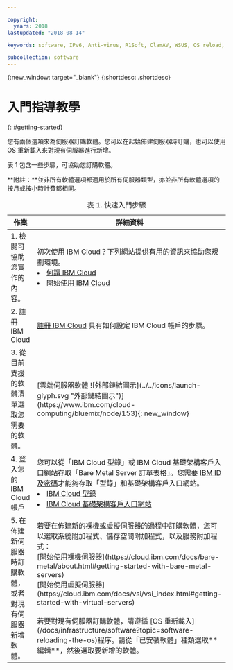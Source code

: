 ```yaml
---

copyright:
  years: 2018
lastupdated: "2018-08-14"

keywords: software, IPv6, Anti-virus, R1Soft, ClamAV, WSUS, OS reload, operating system, Email, Red Hat

subcollection: software
---
```


{:new_window: target="_blank"}
{:shortdesc: .shortdesc}

# 入門指導教學
{: #getting-started}

您有兩個選項來為伺服器訂購軟體。您可以在起始佈建伺服器時訂購，也可以使用 OS 重新載入來對現有伺服器進行新增。

表 1 包含一些步驟，可協助您訂購軟體。
<table>
   <CAPTION>表 1. 快速入門步驟</CAPTION>
   <THEAD>
   <TR>
   <th>作業</th>
   <th>詳細資料</th>
   </TR>
   </THEAD>
  <TBODY>
   <tr>
   <td>1. 檢閱可協助您實作的內容。</td>
   <td>初次使用 IBM Cloud？下列網站提供有用的資訊來協助您規劃環境。
   <li><a href="https://ibm.com/cloud-computing/">何謂 IBM Cloud</a></li>
   <li><a href="https://ibm.com/cloud/get-started">開始使用 IBM Cloud</a></li>
   </td>
   <tr>
   <td>2. 註冊 IBM Cloud</td>
   <td><a href="https://cloud.ibm.com/docs/account?topic=account-signup#signup">註冊 IBM Cloud</a> 具有如何設定 IBM Cloud 帳戶的步驟。</td>
 <tr>
   <td>3. 從目前支援的軟體清單選取您需要的軟體。</td>
   <td>[雲端伺服器軟體 ![外部鏈結圖示](../../icons/launch-glyph.svg "外部鏈結圖示")](https://www.ibm.com/cloud-computing/bluemix/node/153){: new_window}</td>
   **附註：**並非所有軟體選項都適用於所有伺服器類型，亦並非所有軟體選項的按月或按小時計費都相同。<tr>
   <td>4. 登入您的 IBM Cloud 帳戶</td>
   <td>您可以從「IBM Cloud 型錄」或 IBM Cloud 基礎架構客戶入口網站存取「Bare Metal Server 訂單表格」。您需要 <a href="https://cloud.ibm.com/docs/customer-portal/getting-started.html#getting-started">IBM ID 及密碼</a>才能夠存取「型錄」和基礎架構客戶入口網站。<li><a href="https://cloud.ibm.com/catalog/">IBM Cloud 型錄</a></li>
   <li><a href="https://control.softlayer.com">IBM Cloud 基礎架構客戶入口網站</a></li>  
   </td>
   <tr>  
   <td>5. 在佈建新伺服器時訂購軟體，或者對現有伺服器新增軟體。</td>
   <td>若要在佈建新的裸機或虛擬伺服器的過程中訂購軟體，您可以選取系統附加程式、儲存空間附加程式，以及服務附加程式：<br>
   [開始使用裸機伺服器](https://cloud.ibm.com/docs/bare-metal/about.html#getting-started-with-bare-metal-servers)<br>
   [開始使用虛擬伺服器](https://cloud.ibm.com/docs/vsi/vsi_index.html#getting-started-with-virtual-servers) <br><br>
   若要對現有伺服器訂購軟體，請遵循 [OS 重新載入](/docs/infrastructure/software?topic=software-reloading-the-os)程序。請從「已安裝軟體」種類選取**編輯**，然後選取要新增的軟體。<br>
  </TBODY>
</table>
